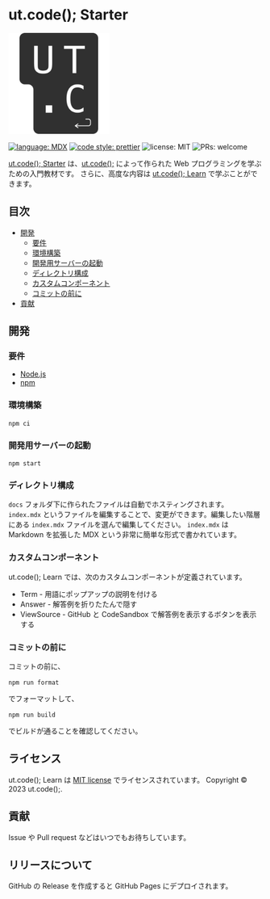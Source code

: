 # ut.code(); Starter

<img alt="" src="./static/img/logo.svg" height="200px" />

[![language: MDX](https://img.shields.io/badge/MDX-1B1F24.svg?logo=mdx)](https://mdxjs.com/)
[![code style: prettier](https://img.shields.io/badge/code_style-prettier-ff69b4.svg?style=flat-square)](https://github.com/prettier/prettier)
![license: MIT](https://img.shields.io/badge/license-MIT-informational.svg)
![PRs: welcome](https://img.shields.io/badge/PRs-welcome-brightgreen.svg)

[ut.code(); Starter](https://starter.utcode.net/) は、[ut.code();](https://utcode.net/) によって作られた Web プログラミングを学ぶための入門教材です。
さらに、高度な内容は [ut.code(); Learn](https://learn.utcode.net/) で学ぶことができます。

## 目次

- [開発](#開発)
  - [要件](#要件)
  - [環境構築](#環境構築)
  - [開発用サーバーの起動](#開発用サーバーの起動)
  - [ディレクトリ構成](#ディレクトリ構成)
  - [カスタムコンポーネント](#カスタムコンポーネント)
  - [コミットの前に](#コミットの前に)
- [貢献](#貢献)

## 開発

### 要件

- [Node.js](https://nodejs.org/ja/)
- [npm](https://www.npmjs.com/)

### 環境構築

```shell
npm ci
```

### 開発用サーバーの起動

```shell
npm start
```

### ディレクトリ構成

`docs` フォルダ下に作られたファイルは自動でホスティングされます。
`index.mdx` というファイルを編集することで、変更ができます。編集したい階層にある `index.mdx` ファイルを選んで編集してください。
`index.mdx` は Markdown を拡張した MDX という非常に簡単な形式で書かれています。

### カスタムコンポーネント

ut.code(); Learn では、次のカスタムコンポーネントが定義されています。

- Term - 用語にポップアップの説明を付ける
- Answer - 解答例を折りたたんで隠す
- ViewSource - GitHub と CodeSandbox で解答例を表示するボタンを表示する

### コミットの前に

コミットの前に、

```shell
npm run format
```

でフォーマットして、

```shell
npm run build
```

でビルドが通ることを確認してください。

## ライセンス

ut.code(); Learn は [MIT license](https://github.com/ut-code/utcode-starter/blob/master/LICENSE) でライセンスされています。
Copyright © 2023 ut.code();.

## 貢献

Issue や Pull request などはいつでもお待ちしています。

## リリースについて

GitHub の Release を作成すると GitHub Pages にデプロイされます。
